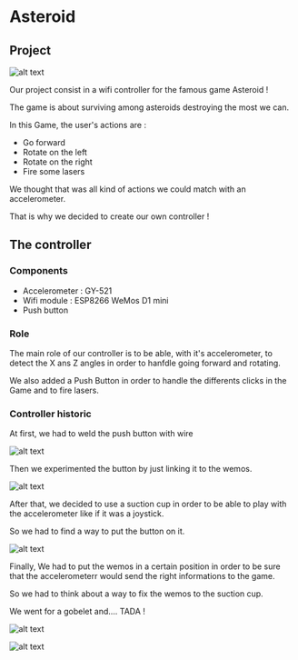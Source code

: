 # Asteroid

## Project

![alt text](documentation/asteroid_game.png "Game image")

Our project consist in a wifi controller for the famous game Asteroid !

The game is about surviving among asteroids destroying the most we can.

In this Game, the user's actions are :

* Go forward
* Rotate on the left
* Rotate on the right
* Fire some lasers

We thought that was all kind of actions we could match with an accelerometer.


That is why we decided to create our own controller !


## The controller

### Components

* Accelerometer : GY-521
* Wifi module : ESP8266 WeMos D1 mini
* Push button

### Role

The main role of our controller is to be able, with it's accelerometer, to detect the X ans Z angles in order to hanfdle going forward and rotating.

We also added a Push Button in order to handle the differents clicks in the Game and to fire lasers.

### Controller historic

At first, we had to weld the push button with wire

![alt text](documentation/push_button.jpg "Push button image")

Then we experimented the button by just linking it to the wemos.

![alt text](documentation/push_to_wemos.jpg "Push button on wemos")

After that, we decided to use a suction cup in order to be able to play with the accelerometer like if it was a joystick.

So we had to find a way to put the button on it.

![alt text](documentation/button_on_joystick.jpg "button on joystick")

Finally, We had to put the wemos in a certain position in order to be sure that the accelerometerr would send the right informations to the game.

So we had to think about a way to fix the wemos to the suction cup.

We went for a gobelet and.... TADA !

![alt text](documentation/gobelet.jpg "Gobelet image")

![alt text](documentation/goblet_fix_on_stick.jpg "Push button image")







